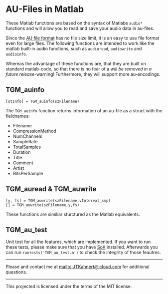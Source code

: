 # AU-Files in Matlab
These Matlab functions are based on the syntax of Matlabs `audio*` functions and will allow you to read and save your audio data in au-files.

Since the [AU file format](https://en.wikipedia.org/wiki/Au_file_format/) has no file size limit, it is an easy to use file format even for large files. The following functions are intended to work like the matlab built-in audio functions, such as `audioread`, `audiowrite` and `audioinfo`.

Whereas the advantage of these functions are, that they are built on standard matlab-code, so that there is no fear of a *will be removed in a future release*-warning! Furthermore, they will support more au-encodings.

## TGM_auinfo
	[stInfo] = TGM_auinfo(szFilename)
The `TGM_auinfo` function returns information of an au-file as a struct with the fieldnames:

* Filename
* CompressionMethod
* NumChannels
* SampleRate
* TotalSamples
* Duration
* Title
* Comment
* Artist
* BitsPerSample


## TGM_auread & TGM_auwrite
	[y, fs] = TGM_auwrite(szFilename,vInterval_smp)
	[] = TGM_auwrite(szFilename,y,fs)
These functions are similiar sturctured as the Matlab equivalents.


## TGM_au_test
Unit test for all the features, which are implemented. If you want to run these tests, please make sure that you have [SoX](http://sox.sourceforge.net) installed. Afterwards you can run `runtests('TGM_au_test.m')` to check the integrity of those feautres.


---------------
Please and contact me at <mailto:JTKahnert@icloud.com> for additional questions.

---------------
This projected is licensed under the terms of the MIT license.